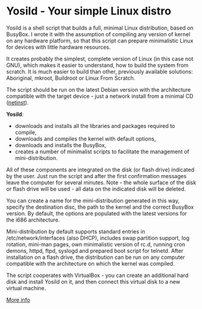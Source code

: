 # Yosild - Your simple Linux distro

Yosild is a shell script that builds a full, minimal Linux distribution, based on BusyBox. I wrote it with the assumption of compiling any version of kernel on any hardware platform, so that this script can prepare minimalistic Linux for devices with little hardware resources.

It creates probably the simplest, complete version of Linux (in this case not GNU), which makes it easier to understand, how to build the system from scratch. It is much easier to build than other, previously available solutions: Aboriginal, mkroot, Buildroot or Linux From Scratch.

The script should be run on the latest Debian version with the architecture compatible with the target device - just a network install from a minimal CD ([netinst][1]).

**Yosild**:

* downloads and installs all the libraries and packages required to compile,
* downloads and compiles the kernel with default options,
* downloads and installs the BusyBox,
* creates a number of minimalist scripts to facilitate the management of mini-distribution.

All of these components are integrated on the disk (or flash drive) indicated by the user. Just run the script and after the first confirmation messages leave the computer for several minutes. Note - the whole surface of the disk or flash drive will be used - all data on the indicated disk will be deleted.

You can create a name for the mini-distribution generated in this way, specify the destination disc, the path to the kernel and the correct BusyBox version. By default, the options are populated with the latest versions for the i686 architecture.

Mini-distribution by default supports standard entries in /etc/network/interfaces (also DHCP), includes swap partition support, log rotation, mini-man pages, own minimalistic version of rc.d, running cron demons, httpd, ftpd, syslogd and prepared boot script for telnetd. After installation on a flash drive, the distribution can be run on any computer compatible with the architecture on which the kernel was compiled.

The script cooperates with VirtualBox - you can create an additional hard disk and install Yosild on it, and then connect this virtual disk to a new virtual machine.

[More info][2]

[1]: https://www.debian.org/CD/netinst/
[2]: https://jm.iq.pl/yosild-my-your-linux-distribution/

